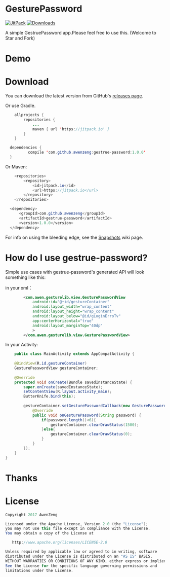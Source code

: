 # GesturePassword

[![JitPack](https://jitpack.io/v/awenzeng/gestrue-password.svg)](https://jitpack.io/#awenzeng/gestrue-password)
[![Downloads](https://jitpack.io/v/awenzeng/gestrue-password/month.svg)](https://jitpack.io/#awenzeng/gestrue-password)

A simple GestruePassword app.Please feel free to use this. (Welcome to Star and Fork)


# Demo

# Download
You can download the latest version from GitHub's [releases page](https://github.com/awenzeng/gestrue-password/releases).

Or use Gradle.
```java
	allprojects {
		repositories {
			...
			maven { url 'https://jitpack.io' }
		}
	}
  ```
  ```java
  	dependencies {
	        compile 'com.github.awenzeng:gestrue-password:1.0.0'
	}

```
Or Maven:
```java
	<repositories>
		<repository>
		    <id>jitpack.io</id>
		    <url>https://jitpack.io</url>
		</repository>
	</repositories>
  ```
  ```java
  	<dependency>
	    <groupId>com.github.awenzeng</groupId>
	    <artifactId>gestrue-password</artifactId>
	    <version>1.0.0</version>
	</dependency>
```
For info on using the bleeding edge, see the [Snapshots](https://jitpack.io/#awenzeng/gestrue-password) wiki page.

# How do I use gestrue-password?
Simple use cases with gestrue-password's generated API will look something like this:

in your xml：
```xml
        <com.awen.gesturelib.view.GesturePasswordView
            android:id="@+id/gestureContainer"
            android:layout_width="wrap_content"
            android:layout_height="wrap_content"
            android:layout_below="@id/gLoginErroTv"
            app:centerHorizontal="true"
            android:layout_marginTop="40dp"
            >
        </com.awen.gesturelib.view.GesturePasswordView>
```


In your Activity:
```java
    public class MainActivity extends AppCompatActivity {
    
    @BindView(R.id.gestureContainer)
    GesturePasswordView gestureContainer;
    
    @Override
    protected void onCreate(Bundle savedInstanceState) {
        super.onCreate(savedInstanceState);
        setContentView(R.layout.activity_main);
        ButterKnife.bind(this);
        
        gestureContainer.setGesturePasswordCallback(new GesturePasswordCallback() {
            @Override
            public void onGesturePassword(String password) {
                if(password.length()<6){                  
                    gestureContainer.clearDrawStatus(1500);
                }else{              
                    gestureContainer.clearDrawStatus(0);
                }
            }
        });
    }
}
```
# Thanks

# License
```java
Copyright 2017 AwenZeng

Licensed under the Apache License, Version 2.0 (the "License");
you may not use this file except in compliance with the License.
You may obtain a copy of the License at

   http://www.apache.org/licenses/LICENSE-2.0

Unless required by applicable law or agreed to in writing, software
distributed under the License is distributed on an "AS IS" BASIS,
WITHOUT WARRANTIES OR CONDITIONS OF ANY KIND, either express or implied.
See the License for the specific language governing permissions and
limitations under the License.
```



